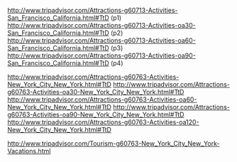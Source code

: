 
http://www.tripadvisor.com/Attractions-g60713-Activities-San_Francisco_California.html#TtD (p1)
http://www.tripadvisor.com/Attractions-g60713-Activities-oa30-San_Francisco_California.html#TtD (p2)
http://www.tripadvisor.com/Attractions-g60713-Activities-oa60-San_Francisco_California.html#TtD (p3)
http://www.tripadvisor.com/Attractions-g60713-Activities-oa90-San_Francisco_California.html#TtD (p4)

http://www.tripadvisor.com/Attractions-g60763-Activities-New_York_City_New_York.html#TtD
http://www.tripadvisor.com/Attractions-g60763-Activities-oa30-New_York_City_New_York.html#TtD
http://www.tripadvisor.com/Attractions-g60763-Activities-oa60-New_York_City_New_York.html#TtD
http://www.tripadvisor.com/Attractions-g60763-Activities-oa90-New_York_City_New_York.html#TtD
http://www.tripadvisor.com/Attractions-g60763-Activities-oa120-New_York_City_New_York.html#TtD

http://www.tripadvisor.com/Tourism-g60763-New_York_City_New_York-Vacations.html